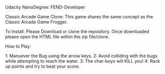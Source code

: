 Udacity NanoDegree: FEND-Developer

Classic Arcade Game Clone:  This game shares the same concept as the Classic Arcade Game Frogger. 


To Install:  Please Download or clone the repository.  Once downloaded please open the HTML file within the zip file/clone.

How to Play: 

1:  Manuever the Bug using the arrow keys. 
2:  Avoid colliding with the bugs while attempting to reach the water. 
3:  The char-boys will KILL you!
4:  Rack up points and try to beat your score. 